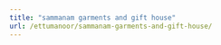 ```yaml
---
title: "sammanam garments and gift house"
url: /ettumanoor/sammanam-garments-and-gift-house/
---
```

